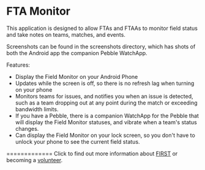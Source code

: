# FTA Monitor
This application is designed to allow FTAs and FTAAs to monitor field status and take notes on teams, matches, and events.

Screenshots can be found in the screenshots directory, which has shots of both the Android app the companion Pebble WatchApp.

Features:
* Display the Field Monitor on your Android Phone
* Updates while the screen is off, so there is no refresh lag when turning on your phone
* Monitors teams for issues, and notifies you when an issue is detected, such as a team dropping out at any point during the match or exceeding bandwidth limits.
* If you have a Pebble, there is a companion WatchApp for the Pebble that will display the Field Monitor statuses, and vibrate when a team's status changes.
* Can display the Field Monitor on your lock screen, so you don't have to unlock your phone to see the current field status.

=============
Click to find out more information about [FIRST](http://www3.usfirst.org/roboticsprograms/frc) or becoming a [volunteer](http://www3.usfirst.org/community/volunteers/frc-volunteer-training).
